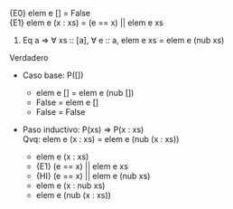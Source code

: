 {E0} elem e [] = False \
{E1} elem e (x : xs) = (e == x) || elem e xs

1. Eq a => $\forall$ xs :: [a], $\forall$ e :: a, elem e xs = elem e (nub xs)

Verdadero

- Caso base: P([])
    - elem e [] = elem e (nub [])
    - False = elem e []
    - False = False

- Paso inductivo: P(xs) => P(x : xs) \
Qvq: elem e (x : xs) = elem e (nub (x : xs))
    - elem e (x : xs)
    - {E1} (e == x) || elem e xs
    - {HI} (e == x) || elem e (nub xs)
    - elem e (x : nub xs)
    - elem e (nub (x : xs))